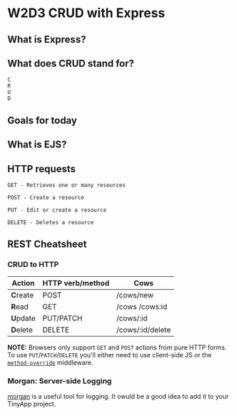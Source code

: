 # W2D3 CRUD with Express


## What is Express?


## What does CRUD stand for?

    C
    R
    U
    D


## Goals for today


## What is EJS?


## HTTP requests

    GET - Retrieves one or many resources

    POST - Create a resource

    PUT - Edit or create a resource

    DELETE - Deletes a resource





## REST Cheatsheet
### CRUD to HTTP

| Action    | HTTP verb/method | Cows |
| --------- | ---------------- | -----
|**C**reate | POST             | /cows/new
|**R**ead   | GET              | /cows /cows:id
|**U**pdate | PUT/PATCH        | /cows/:id
|**D**elete | DELETE           | /cows/:id/delete

**NOTE:** Browsers only support `GET` and `POST` actions from pure HTTP forms. To use `PUT`/`PATCH`/`DELETE` you'll either need to use client-side JS or the [`method-override`](http://expressjs.com/en/resources/middleware/method-override.html) middleware.

### Morgan: Server-side Logging 

[morgan](https://github.com/expressjs/morgan) is a useful tool for logging. It owuld be a good idea to add it to your TinyApp project.